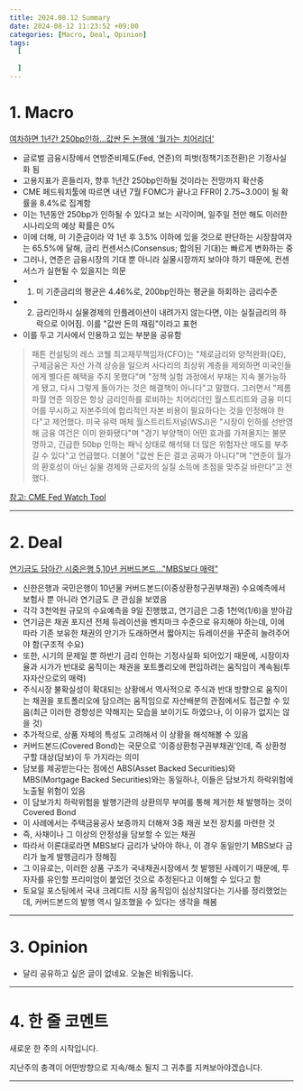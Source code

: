 ```yaml
---
title: 2024.08.12 Summary
date: 2024-08-12 11:23:52 +09:00
categories: [Macro, Deal, Opinion]
tags:
  [
   
  ]
---
```


# 1. Macro

[여차하면 1년간 250bp인하...값싼 돈 논쟁에 '월가는 치어리더'](https://news.einfomax.co.kr/news/articleView.html?idxno=4320594)

- 글로벌 금융시장에서 연방준비제도(Fed, 연준)의 피벗(정책기조전환)은 기정사실화 됨
- 고용지표가 흔들리자, 향후 1년간 250bp인하될 것이라는 전망까지 확산중
- CME 페드워치툴에 따르면 내년 7월 FOMC가 끝나고 FFR이 2.75~3.00이 될 확률을 8.4%로 집계함
- 이는 1년동안 250bp가 인하될 수 있다고 보는 시각이며, 일주일 전만 해도 이러한 시나리오의 예상 확률은 0%
- 이에 더해, 미 기준금이라 약 1년 후 3.5% 이하에 있을 것으로 판단하는 시장참여자는 65.5%에 달해, 금리 컨센서스(Consensus; 합의된 기대)는 빠르게 변화하는 중
- 그러나, 연준은 금융시장의 기대 뿐 아니라 실물시장까지 보아야 하기 때문에, 컨센서스가 실현될 수 있을지는 의문
- 1) 미 기준금리의 평균은 4.46%로, 200bp인하는 평균을 하회하는 금리수준
- 2) 금리인하시 실물경제의 인플레이션이 내려가지 않는다면, 이는 실질금리의 하락으로 이어짐. 이를 "값싼 돈의 재림"이라고 표현
- 이를 두고 기사에서 인용하고 있는 부분을 공유함

> 패튼 컨설팅의 레스 코웰 최고재무책임자(CFO)는 "제로금리와 양적완화(QE), 구제금융은 자산 가격 상승을 일으켜 사다리의 최상위 계층을 제외하면 미국인들에게 별다른 혜택을 주지 못했다"며 "정책 실험 과정에서 부채는 지속 불가능하게 됐고, 다시 그렇게 돌아가는 것은 해결책이 아니다"고 말했다. 그러면서 "제롬 파월 연준 의장은 항상 금리인하를 로비하는 치어리더인 월스트리트와 금융 미디어를 무시하고 자본주의에 합리적인 자본 비용이 필요하다는 것을 인정해야 한다"고 제언했다. 미국 유력 매체 월스트리트저널(WSJ)은 "시장이 인하를 선반영해 금융 여건은 이미 완화됐다"며 "경기 부양책이 어떤 효과를 가져올지는 불분명하고, 긴급한 50bp 인하는 패닉 상태로 해석돼 더 많은 위험자산 매도를 부추길 수 있다"고 언급했다. 더불어 "값싼 돈은 결코 공짜가 아니다"며 "연준이 월가의 환호성이 아닌 실물 경제와 근로자의 실질 소득에 초점을 맞추길 바란다"고 전했다.

[참고: CME Fed Watch Tool](https://www.cmegroup.com/ko/markets/interest-rates/cme-fedwatch-tool.html)

---

# 2. Deal

[연기금도 담아간 시중은행 5,10년 커버드본드..."MBS보다 매력"](https://news.einfomax.co.kr/news/articleView.html?idxno=4320896)

- 신한은행과 국민은행이 10년물 커버드본드(이중상환청구권부채권) 수요예측에서 보험사 뿐 아니라 연기금도 큰 관심을 보였음
- 각각 3천억원 규모의 수요예측을 9일 진행했고, 연기금은 그중 1천억(1/6)을 받아감
- 연기금은 채권 포지션 전체 듀레이션을 벤치마크 수준으로 유지해야 하는데, 이에 따라 기존 보유한 채권의 만기가 도래하면서 짧아지는 듀레이션을 꾸준히 늘려주어야 함(구조적 수요)
- 또한, 시기의 문제일 뿐 하반기 금리 인하는 기정사실화 되어있기 때문에, 시장이자율과 시가가 반대로 움직이는 채권을 포트폴리오에 편입하려는 움직임이 계속됨(투자자산으로의 매력)
- 주식시장 불확실성이 확대되는 상황에서 역사적으로 주식과 반대 방향으로 움직이는 채권을 포트폴리오에 담으려는 움직임으로 자산배분의 관점에서도 접근할 수 있음(최근 이러한 경향성은 약해지는 모습을 보이기도 하였으나, 이 이유가 없지는 않을 것)
- 추가적으로, 상품 자체의 특성도 고려해서 이 상황을 해석해볼 수 있음
- 커버드본드(Covered Bond)는 국문으로 '이중상환청구권부채권'인데, 즉 상환청구할 대상(담보)이 두 가지라는 의미
- 담보를 제공받는다는 점에선 ABS(Asset Backed Securities)와 MBS(Mortgage Backed Securities)와는 동일하나, 이들은 담보가치 하락위험에 노출될 위험이 있음
- 이 담보가치 하락위험을 발행기관의 상환의무 부여를 통해 제거한 채 발행하는 것이 Covered Bond
- 이 사례에서는 주택금융공사 보증까지 더해져 3중 채권 보전 장치를 마련한 것
- 즉, 사채이나 그 이상의 안정성을 담보할 수 있는 채권
- 따라서 이론대로라면 MBS보다 금리가 낮아야 하나, 이 경우 동일만기 MBS보다 금리가 높게 발행금리가 정해짐
- 그 이유로는, 이러한 상품 구조가 국내채권시장에서 첫 발행된 사례이기 때문에, 투자자를 유인할 프리미엄이 붙었던 것으로 추정된다고 이해할 수 있다고 함
- 토요일 포스팅에서 국내 크레디트 시장 움직임이 심상치않다는 기사를 정리했었는데, 커버드본드의 발행 역시 일조했을 수 있다는 생각을 해봄


---

# 3. Opinion

- 달리 공유하고 싶은 글이 없네요. 오늘은 비워둡니다.

---

# 4. 한 줄 코멘트

새로운 한 주의 시작입니다.

지난주의 충격이 어떤방향으로 지속/해소 될지 그 귀추를 지켜보아야겠습니다.

---